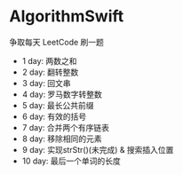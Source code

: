 # AlgorithmSwift
争取每天 LeetCode 刷一题

- 1  day: 两数之和
- 2  day: 翻转整数
- 3  day: 回文串
- 4  day: 罗马数字转整数
- 5  day: 最长公共前缀
- 6  day: 有效的括号
- 7  day: 合并两个有序链表
- 8  day: 移除相同的元素
- 9  day: 实现strStr()(未完成) & 搜索插入位置
- 10 day: 最后一个单词的长度